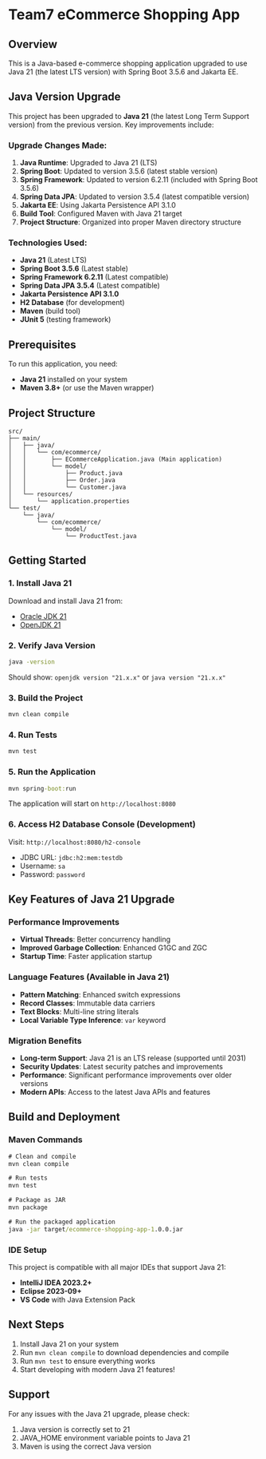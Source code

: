 # Team7 eCommerce Shopping App

## Overview
This is a Java-based e-commerce shopping application upgraded to use Java 21 (the latest LTS version) with Spring Boot 3.5.6 and Jakarta EE.

## Java Version Upgrade
This project has been upgraded to **Java 21** (the latest Long Term Support version) from the previous version. Key improvements include:

### Upgrade Changes Made:
1. **Java Runtime**: Upgraded to Java 21 (LTS)
2. **Spring Boot**: Updated to version 3.5.6 (latest stable version)
3. **Spring Framework**: Updated to version 6.2.11 (included with Spring Boot 3.5.6)
4. **Spring Data JPA**: Updated to version 3.5.4 (latest compatible version)
5. **Jakarta EE**: Using Jakarta Persistence API 3.1.0
6. **Build Tool**: Configured Maven with Java 21 target
7. **Project Structure**: Organized into proper Maven directory structure

### Technologies Used:
- **Java 21** (Latest LTS)
- **Spring Boot 3.5.6** (Latest stable)
- **Spring Framework 6.2.11** (Latest compatible)
- **Spring Data JPA 3.5.4** (Latest compatible)
- **Jakarta Persistence API 3.1.0**
- **H2 Database** (for development)
- **Maven** (build tool)
- **JUnit 5** (testing framework)

## Prerequisites
To run this application, you need:
- **Java 21** installed on your system
- **Maven 3.8+** (or use the Maven wrapper)

## Project Structure
```
src/
├── main/
│   ├── java/
│   │   └── com/ecommerce/
│   │       ├── ECommerceApplication.java (Main application)
│   │       └── model/
│   │           ├── Product.java
│   │           ├── Order.java
│   │           └── Customer.java
│   └── resources/
│       └── application.properties
└── test/
    └── java/
        └── com/ecommerce/
            └── model/
                └── ProductTest.java
```

## Getting Started

### 1. Install Java 21
Download and install Java 21 from:
- [Oracle JDK 21](https://www.oracle.com/java/technologies/downloads/#java21)
- [OpenJDK 21](https://adoptium.net/temurin/releases/?version=21)

### 2. Verify Java Version
```cmd
java -version
```
Should show: `openjdk version "21.x.x"` or `java version "21.x.x"`

### 3. Build the Project
```cmd
mvn clean compile
```

### 4. Run Tests
```cmd
mvn test
```

### 5. Run the Application
```cmd
mvn spring-boot:run
```

The application will start on `http://localhost:8080`

### 6. Access H2 Database Console (Development)
Visit: `http://localhost:8080/h2-console`
- JDBC URL: `jdbc:h2:mem:testdb`
- Username: `sa`
- Password: `password`

## Key Features of Java 21 Upgrade

### Performance Improvements
- **Virtual Threads**: Better concurrency handling
- **Improved Garbage Collection**: Enhanced G1GC and ZGC
- **Startup Time**: Faster application startup

### Language Features (Available in Java 21)
- **Pattern Matching**: Enhanced switch expressions
- **Record Classes**: Immutable data carriers
- **Text Blocks**: Multi-line string literals
- **Local Variable Type Inference**: `var` keyword

### Migration Benefits
- **Long-term Support**: Java 21 is an LTS release (supported until 2031)
- **Security Updates**: Latest security patches and improvements
- **Performance**: Significant performance improvements over older versions
- **Modern APIs**: Access to the latest Java APIs and features

## Build and Deployment

### Maven Commands
```cmd
# Clean and compile
mvn clean compile

# Run tests
mvn test

# Package as JAR
mvn package

# Run the packaged application
java -jar target/ecommerce-shopping-app-1.0.0.jar
```

### IDE Setup
This project is compatible with all major IDEs that support Java 21:
- **IntelliJ IDEA 2023.2+**
- **Eclipse 2023-09+**
- **VS Code** with Java Extension Pack

## Next Steps
1. Install Java 21 on your system
2. Run `mvn clean compile` to download dependencies and compile
3. Run `mvn test` to ensure everything works
4. Start developing with modern Java 21 features!

## Support
For any issues with the Java 21 upgrade, please check:
1. Java version is correctly set to 21
2. JAVA_HOME environment variable points to Java 21
3. Maven is using the correct Java version